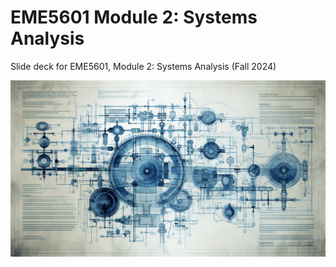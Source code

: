 # EME5601 Module 2: Systems Analysis

Slide deck for EME5601, Module 2: Systems Analysis (Fall 2024)

![](img/2-ISD-model.png)
